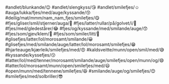 
#andlet/blunkande/😉
#andlet/slengkyss/😘
#andlet/smilefjes/☺
#auga/lukka/fjes/med/auge/kyssande/😚
#deilig/mat/mmm/nam_nam_fjes/smilefjes/😋
#fjes/gliser/smil/stjerner/auga/🤩
#fjes/latter/rullar/på/golvet/i/🤣
#fjes/med/gledestårer/😂
#fjes/og/kyssande/med/smilande/auge/😙
#fjes/som/gjev/klem/🤗
#fjes/som/smiler/litt/🙂
#glisefjes/latter/lol/morosamt/smilande/😀
#glisefjes/med/smilande/auge/latter/lol/morosamt/smilefjes/😁
#hjarteauge/kjærleik/smilefjes/med/😍
#kaldsveitte/munn/open/smil/med/😅
#kyssande/kyssefjes/😗
#latter/lol/med/tenner/morosamt/smilande/auge/smilefjes/open/munn/og/😄
#latter/lol/morosamt/munn/open/smilefjes/med/😃
#open/munn/med/tennene/smilefjes/😆
#smilande/auge/og/smilefjes/😊
#smilefjes/med/solbriller/😎
